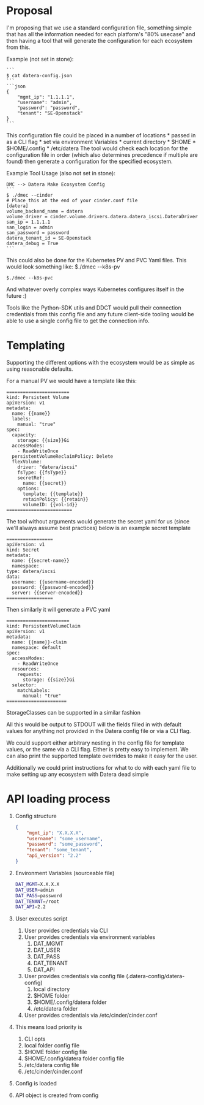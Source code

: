 Proposal
========
I'm proposing that we use a standard configuration file, something
simple that has all the information needed for each platform's "80%
usecase" and then having a tool that will generate the configuration for
each ecosystem from this.

Example (not set in stone):

    ```
    $ cat datera-config.json
    ```
    ```json
    {
        "mgmt_ip": "1.1.1.1",
        "username": "admin",
        "password": "password",
        "tenant": "SE-Openstack"
    }
    ```

This configuration file could be placed in a number of locations
    * passed in as a CLI flag
    * set via environment Variables
    * current directory
    * $HOME
    * $HOME/.config
    * /etc/datera
The tool would check each location for the configuration file in order
(which also determines precedence if multiple are found) then generate a
configuration for the specified ecosystem.

Example Tool Usage (also not set in stone):

    DMC --> Datera Make Ecosystem Config
    ```
    $ ./dmec --cinder
    # Place this at the end of your cinder.conf file
    [datera]
    volume_backend_name = datera
    volume_driver = cinder.volume.drivers.datera.datera_iscsi.DateraDriver
    san_ip = 1.1.1.1
    san_login = admin
    san_password = password
    datera_tenant_id = SE-Openstack
    datera_debug = True
    ```

This could also be done for the Kubernetes PV and PVC Yaml files.  This
would look something like:
    $./dmec --k8s-pv

    $./dmec --k8s-pvc

And whatever overly complex ways Kubernetes configures itself in the
future :)

Tools like the Python-SDK utils and DDCT would pull their connection
credentials from this config file and any future client-side tooling
would be able to use a single config file to get the connection info.


Templating
==========

Supporting the different options with the ecosystem would be as simple
as using reasonable defaults.

For a manual PV we would have a template like this:

```
=======================
kind: Persistent Volume
apiVersion: v1
metadata:
  name: {{name}}
  labels:
    manual: "true"
spec:
  capacity:
    storage: {{size}}Gi
  accessModes:
    - ReadWriteOnce
  persistentVolumeReclaimPolicy: Delete
  flexVolume:
    driver: "datera/iscsi"
    fsType: {{fsType}}
    secretRef:
      name: {{secret}}
    options:
      template: {{template}}
      retainPolicy: {{retain}}
      volumeID: {{vol-id}}
========================
```

The tool without arguments would generate the secret yaml for us (since
we'll always assume best practices) below is an example secret template

```
=================
apiVersion: v1
kind: Secret
metadata:
  name: {{secret-name}}
  namespace:
type: datera/iscsi
data:
  username: {{username-encoded}}
  password: {{password-encoded}}
  server: {{server-encoded}}
=================
```

Then similarly it will generate a PVC yaml

```
=======================
kind: PersistentVolumeClaim
apiVersion: v1
metadata:
  name: {{name}}-claim
  namespace: default
spec:
  accessModes:
    - ReadWriteOnce
  resources:
    requests:
      storage: {{size}}Gi
  selector:
    matchLabels:
      manual: "true"
======================
```

StorageClasses can be supported in a similar fashion

All this would be output to STDOUT will the fields filled in with
default values for anything not provided in the Datera config file or
via a CLI flag.

We could support either arbitrary nesting in the config file for
template values, or the same via a CLI flag.  Either is pretty easy to
implement.  We can also print the supported template overrides to make
it easy for the user.

Additionally we could print instructions for what to do with each yaml
file to make setting up any ecosystem with Datera dead simple



API loading process
===================

1. Config structure
    ```json
    {
        "mgmt_ip": "X.X.X.X",
        "username": "some_username",
        "password": "some_password",
        "tenant": "some_tenant",
        "api_version": "2.2"
    }
    ```
2. Environment Variables (sourceable file)
    ```bash
    DAT_MGMT=X.X.X.X
    DAT_USER=admin
    DAT_PASS=password
    DAT_TENANT=/root
    DAT_API=2.2
    ```
3. User executes script
    1. User provides credentials via CLI
    2. User provides credentials via environment variables
        1. DAT_MGMT
        2. DAT_USER
        3. DAT_PASS
        4. DAT_TENANT
        5. DAT_API
    3. User provides credentials via config file (.datera-config/datera-config)
        1. local directory
        2. $HOME folder
        3. $HOME/.config/datera folder
        4. /etc/datera folder
    4. User provides credentials via /etc/cinder/cinder.conf

4. This means load priority is
    1. CLI opts
    2. local folder config file
    3. $HOME folder config file
    4. $HOME/.config/datera folder config file
    5. /etc/datera config file
    6. /etc/cinder/cinder.conf

5. Config is loaded
6. API object is created from config
